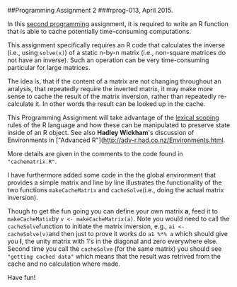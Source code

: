 ##Programming Assignment 2
###rprog-013, April 2015.

In this [second programming](https://class.coursera.org/rprog-013/human_grading/view/courses/973494/assessments/3/submissions) assignment, it is required to write an R
function that is able to cache potentially time-consuming computations.

This assignment specifically requires an R code that calculates the inverse (i.e., using `solve(x)`) of a static n-by-n matrix (i.e., non-square matrices do not have an inverse). Such an operation can be very time-consuming particular for large matrices.

The idea is, that if the content of a matrix are not changing throughout an analysis, that repeatedly require the inverted matrix, it may make more sense to cache the result of the matrix inversion, rather than repeatedly re-calculate it. In other words the result can be looked up in the cache.

This Programming Assignment will take advantage of the [lexical scoping](https://www.stat.auckland.ac.nz/~ihaka/downloads/lexical.pdf) rules of
the R language and how these can be manipulated to preserve state inside
of an R object. See also __Hadley Wickham__'s discussion of Environments in ["Advanced R"](http://adv-r.had.co.nz/Environments.html.

More details are given in the comments to the code found in `"cachematrix.R"`.

I have furthermore added some code in the the global environment that provides a simple matrix and line by line illustrates the functionality of the two functions `makeCacheMatrix` and `cacheSolve`(i.e., doing the actual matrix inversion).

Though to get the fun going you can define your own matrix __a__, feed it to `makeCacheMatix`by `v <- makeCacheMatrix(a)`. Note you would need to call the `cacheSolve`function to initiate the matrix inversion, e.g., `ai <- cacheSolve(v)`and then just to prove it works do `a1 %*% a` which should give you __I__, the unity matrix with 1's in the diagonal and zero everywhere else. Second time you call the `cacheSolve` (for the same matrix) you should see `"getting cached data"` which means that the result was retrived from the cache and no calculation where made.

Have fun!

